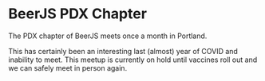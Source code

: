 BeerJS PDX Chapter
===
The PDX chapter of BeerJS meets once a month in Portland.

This has certainly been an interesting last (almost) year of COVID and inability to meet. This meetup is currently on hold until vaccines roll out and we can safely meet in person again.
